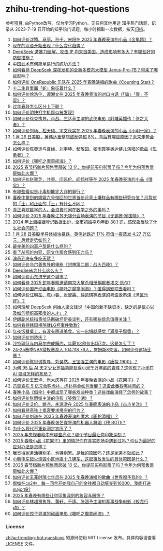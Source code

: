 # zhihu-trending-hot-questions
参考[项目](https://github.com/justjavac/zhihu-trending-hot-questions), 由Python改写，仅为学习Python，无任何其他用途
知乎热门话题，记录从 2023-7-19
日开始的知乎热门话题。每小时抓取一次数据，按天[归档](./data)。
<!-- BEGIN -->
<!-- 最后更新时间 2025-01-29 07:19:38.112525 -->
1. [如何评价沈腾、马丽、孙千、宋阳在 2025 年春晚表演的小品《金龟婿》？](https://www.zhihu.com/question/10779879456)
1. [现在的汉语开始出现了什么变化趋势？](https://www.zhihu.com/question/266754622)
1. [DeepSeek 遭暴力破解，攻击 IP 均来自美国，造成影响有多大？有哪些好的防御措施？](https://www.zhihu.com/question/10805792061)
1. [中国武术有何简单易行的练功方法？](https://www.zhihu.com/question/404371021)
1. [如何看待 DeepSeek 深夜发布的全新多模态大模型 Janus-Pro-7B？带来了哪些影响？](https://www.zhihu.com/question/10723192745)
1. [如何评价 OneRepublic 乐队在 2025 年春晚演唱的歌曲《Counting Star》？](https://www.zhihu.com/question/10783238732)
1. [十二生肖里面「蛇」象征着什么？](https://www.zhihu.com/question/7713607946)
1. [如何评价徐浩伦、谭湘文在 2025 年春晚表演的对口白话《「骗」「假」不留》？](https://www.zhihu.com/question/10778510062)
1. [过年春联怎么区分上下联？](https://www.zhihu.com/question/10441112502)
1. [如何评价明快打字机疑似被发现?](https://www.zhihu.com/question/10464174218)
1. [如何评价徐克执导，肖战、庄达菲主演的武侠电影《射雕英雄传：侠之大者》？](https://www.zhihu.com/question/10693996991)
1. [如何评价刘旸、松天硕、宇文秋实在 2025 年春晚表演的小品《小明一家》？](https://www.zhihu.com/question/10784932203)
1. [1 月 29 日美股，英伟达重整旗鼓反弹超 8%，背后有哪些原因？未来走势会怎么样？](https://www.zhihu.com/question/10803814934)
1. [如何评价陈奕迅与曹缘、刘宇坤、邹敬园、张雨霏等奥运健儿演唱的歌曲《孤勇者》？](https://www.zhihu.com/question/10778988614)
1. [如何评价《哪吒之魔童闹海》？](https://www.zhihu.com/question/9912332934)
1. [2025 春节档新片预售票房破 13 亿，你提前买电影票了吗？今年为何预售票房如此火爆？](https://www.zhihu.com/question/10754674885)
1. [如何评价赵雅芝、叶童、闫佩伦、阎鹤祥等在 2025 年春晚表演的小品《借伞》？](https://www.zhihu.com/question/10770665440)
1. [有哪些看似是小事却能定大罪的罪行？](https://www.zhihu.com/question/65768007)
1. [春晚中提到的嫦娥六号带回的世界首份月背土壤样品有哪些研究价值？月背挖的「土」和正面的「土」有什么不同？](https://www.zhihu.com/question/658088633)
1. [真正喜欢数学的人，会浪费时间在数学之外的事吗？](https://www.zhihu.com/question/7645319666)
1. [如何评价 2025 年春晚江苏无锡分会场表演的节目《无锡景·家国情》？](https://www.zhihu.com/question/10779138136)
1. [2024 年上海婚姻登记数据出炉，全市初婚平均年龄 30.1 岁，该现象反映了什么社会问题？](https://www.zhihu.com/question/10592736092)
1. [1 月 28 日美股半导体板块暴跌，英伟达跌近 17% 市值一夜蒸发 4.27 万亿元，后续走势如何？](https://www.zhihu.com/question/10737601618)
1. [最完美的四室户型是什么样的？](https://www.zhihu.com/question/309303928)
1. [看了AI写的内容，网文作家会感到压力吗？](https://www.zhihu.com/question/10695104765)
1. [演员到底有多吃天赋？](https://www.zhihu.com/question/443350396)
1. [如何评价乌尔善执导的电影《封神第二部：战火西岐》？](https://www.zhihu.com/question/10693989679)
1. [DeepSeek为什么这么火？](https://www.zhihu.com/question/10669728578)
1. [如何评价山东济宁这个城市？](https://www.zhihu.com/question/330437383)
1. [如何看待 2025 蛇年春晚邀请南京大屠杀相册捐献者埃文·凯尔?](https://www.zhihu.com/question/10775579125)
1. [如何评价国产动画电影《哪吒之魔童闹海》？值得到影院去看吗？](https://www.zhihu.com/question/9912332934)
1. [如何评价汪明荃、陈小春、张智霖、薛凯琪等表演的粤语歌串烧《湾区乐好》？](https://www.zhihu.com/question/10781207932)
1. [如何理解 DeepSeek 创始人梁文锋说「中国创新不缺资本，缺乏的是信心以及如何组织高密度的人才」？](https://www.zhihu.com/question/10697407514)
1. [伊朗副总统指责哈马斯破坏伊美谈判，还有哪些信息值得关注？](https://www.zhihu.com/question/10455833179)
1. [如何看待韩国棋院就LG杯事件致歉?](https://www.zhihu.com/question/10744176556)
1. [年夜饭餐桌上，有没有哪道美食，它一出锅就感觉「满屋子飘香」？](https://www.zhihu.com/question/9755732066)
1. [如何评价刘晓庆？](https://www.zhihu.com/question/24572310)
1. [沙特球队与内马尔完成解约，年薪1亿欧仅出场7次，这是怎么了？](https://www.zhihu.com/question/10740798237)
1. [24-25赛季NBA常规赛湖人 104:118 76人，詹姆斯8失误，如何评价这场比赛？](https://www.zhihu.com/question/10807855830)
1. [如何评价陈思诚执导，刘昊然、王宝强主演的电影《唐探 1900》？](https://www.zhihu.com/question/10693022226)
1. [为何 95 后 AI 天才少女罗福莉能获得小米千万年薪的青睐？这体现了小米在 AI 领域怎样的布局？](https://www.zhihu.com/question/8261361359)
1. [如何评价王宏坤、尚大庆等在 2025 年春晚表演的小品《花架子》？](https://www.zhihu.com/question/10777425250)
1. [迅雷宣布 5 亿元收购虎扑，虎扑将会如何发展？迅雷此番有哪些目的？](https://www.zhihu.com/question/10745782038)
1. [春晚小品《借伞》中都出现了哪些戏曲种类？这些戏曲演绎了怎样的故事？](https://www.zhihu.com/question/10773707398)
1. [如何评价张雨绮主演的电影《笑傲江湖》？](https://www.zhihu.com/question/10743868708)
1. [如何评价艾伦、姚尧、李源澈在 2025 年春晚表演的小品《点点关注》？](https://www.zhihu.com/question/10781969665)
1. [如何看待高铁上乘客要求换座的行为？](https://www.zhihu.com/question/42016475)
1. [如何评价刘谦在 2025 年春晚表演的魔术《画蛇添福》？](https://www.zhihu.com/question/10776233527)
1. [如何评价 2025 年春晚张艺谋导演的机器人舞蹈《秧 BOT》？](https://www.zhihu.com/question/10774104655)
1. [为什么现代不重新测定农历了？](https://www.zhihu.com/question/644610355)
1. [2025 年央视春晚中有哪些亮点？哪个节目最让你印象深刻？](https://www.zhihu.com/question/10768392352)
1. [2025 春晚小品《花架子》里的情况你在真实职场中遇到过吗？你认为最好的应对办法是怎样？](https://www.zhihu.com/question/10778548833)
1. [我觉得家务活特别多，也特别累。是我的原因吗？还是家务本就如此？](https://www.zhihu.com/question/10779056565)
1. [小鹏电车起火烧毁小区地库十几辆车，这起事故发生的具体原因是什么？](https://www.zhihu.com/question/10525159802)
1. [2025 春节档新片预售票房破 10 亿，你提前买电影票了吗？今年为何预售票房如此火爆？](https://www.zhihu.com/question/10754674885)
1. [如何评价王菲时隔七年后在 2025 年春晚演唱的歌曲《世界赠予我的》？](https://www.zhihu.com/question/10776299108)
1. [假如在cs2中，每一回合开始我自己的金钱都自动填充到16000，我能打进major吗?](https://www.zhihu.com/question/660712449)
1. [2025 年春晚有哪些让你印象深刻的妆容与服饰？](https://www.zhihu.com/question/10768400391)
1. [如何评价林超贤执导，黄轩、于适、张涵予主演的军事战争电影《蛟龙行动》？](https://www.zhihu.com/question/10788157599)
1. [如何评价饺子导演的动画电影《哪吒之魔童闹海》？](https://www.zhihu.com/question/10693982829)
<!-- END -->
### License
[zhihu-trending-hot-questions](https://github.com/yaogengzhu/zhihu-trending-hot-questions)
的源码使用 MIT License 发布。具体内容请查看 [LICENSE](./LICENSE) 文件。
